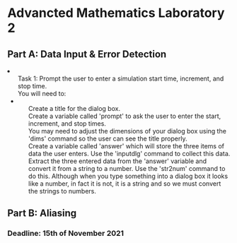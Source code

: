 <h1>Advancted Mathematics Laboratory 2</h1>

<h2>Part A: Data Input & Error Detection</h2>
<li>
  <ul>
    Task 1: Prompt the user to enter a simulation start time, increment, and stop time.<br>
    You will need to:<br>
    <li>
      <ol>Create a title for the dialog box.</ol>
      <ol>Create a variable called 'prompt' to ask the user to enter the start, increment, and stop times.</ol>
      <ol>You may need to adjust the dimensions of your dialog box using the 'dims' command so the user can see the title properly.</ol>
      <ol>Create a variable called 'answer' which will store the three items of data the user enters. Use the 'inputdlg' command to collect this data.</ol>
      <ol>Extract the three entered data from the 'answer' variable and convert it from a string to a number. Use the 'str2num' command to do this. Although when you type something into a dialog box it looks like a number, in fact it is not, it is a string and so we must convert the strings to numbers.</ol>
    </li>
  </ul>
</li>

<h2>Part B: Aliasing</h2>

<h3>Deadline: 15th of November 2021</h3>
